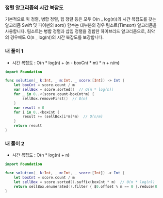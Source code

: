 ### 정렬 알고리즘의 시간 복잡도

기본적으로 퀵 정렬, 병합 정렬, 힙 정렬 등은 모두 O(n _ log(n))의 시간 복잡도를 갖는 알고리즘
Swift 및 파이썬의 sort() 함수는 대부분의 경우 팀소트(Timsort) 알고리즘을 사용합니다. 팀소트는 병합 정렬과 삽입 정렬을 결합한 하이브리드 알고리즘으로, 최악의 경우에도 O(n _ log(n))의 시간 복잡도를 보장합니다.

### 내 풀이 1

- 시간 복잡도 : O(n \* log(n) + (n - boxCnt \* m) \* n + n/m)

```swift
import Foundation

func solution(_ k:Int, _ m:Int, _ score:[Int]) -> Int {
    let boxCnt = score.count / m
    var sellBox = score.sorted()  // O(n * log(n))
    for _ in 0..<(score.count-boxCnt*m) {
        sellBox.removeFirst()  // O(n)
    }
    var result = 0
    for i in 0..<boxCnt {
        result += (sellBox[i*m]*m)  // O(n/m)
    }
    return result
}
```

### 내 풀이 2

- 시간 복잡도 : O(n \* log(n) + n)

```swift
import Foundation

func solution(_ k:Int, _ m:Int, _ score:[Int]) -> Int {
    let boxCnt = score.count / m
    let sellBox = score.sorted().suffix(boxCnt * m)  // O(n * log(n))
    return sellBox.enumerated().filter { $0.offset % m == 0 }.reduce(0) { $0 + $1.element * m }  // O(n)
}
```
